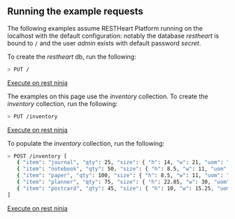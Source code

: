 ## Running the example requests

The following examples assume RESTHeart Platform running on the localhost with the default configuration: notably the database *restheart* is bound to `/` and the user *admin* exists with default password *secret*.

To create the *restheart* db, run the following:

``` bash
> PUT /
```

<a href="http://restninja.io/share/e1d4fc9769d1fd15fc11f8b0b360897668ff11a9/0" class="btn btn-sm float-right" target="restninjatab">Execute on rest ninja</a>

The examples on this page use the *inventory* collection. To create the *inventory* collection, run the following:

``` bash
> PUT /inventory
```

<a href="http://restninja.io/share/2f4fa18afdfd17aa5b1ce0af0e99316015d905a4/0" class="btn btn-sm float-right" target="restninjatab">Execute on rest ninja</a>

To populate the *inventory* collection, run the following:

``` bash
> POST /inventory [
   { "item": "journal", "qty": 25, "size": { "h": 14, "w": 21, "uom": "cm" }, "status": "A" },
   { "item": "notebook", "qty": 50, "size": { "h": 8.5, "w": 11, "uom": "in" }, "status": "A" },
   { "item": "paper", "qty": 100, "size": { "h": 8.5, "w": 11, "uom": "in" }, "status": "D" },
   { "item": "planner", "qty": 75, "size": { "h": 22.85, "w": 30, "uom": "cm" }, "status": "D" },
   { "item": "postcard", "qty": 45, "size": { "h": 10, "w": 15.25, "uom": "cm" }, "status": "A" }
]
```

<a href="http://restninja.io/share/cf5cba6e1d391b475e04c33d01715b883e1a5490/0" class="btn btn-sm float-right" target="restninjatab">Execute on rest ninja</a>